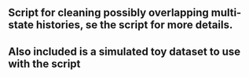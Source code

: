## Script for cleaning possibly overlapping multi-state histories, se the script for more details.
## Also included is a simulated toy dataset to use with the script

